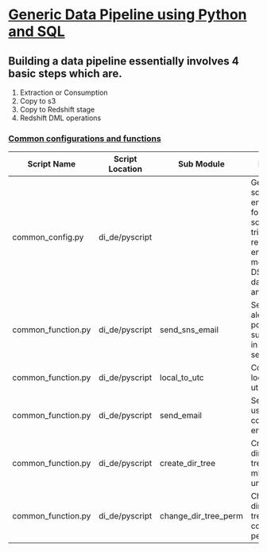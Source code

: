 # [Generic Data Pipeline using Python and SQL](https://confluence.fngn.com/display/DA/Generic+Data+Pipeline+using+Python+and+SQL#?lucidIFH-viewer-2f899c6a=1)
## Building a data pipeline essentially involves 4 basic steps which are.
1. Extraction or Consumption
2. Copy to s3
3. Copy to Redshift stage
4. Redshift DML operations



### [Common configurations and functions](https://confluence.fngn.com/display/DA/Common+configurations+and+functions)
| Script Name | Script Location | Sub Module | Purpose |
| ------------|-----------------|------------|---------|
| common_config.py|di_de/pyscript||Generic script to set environment for data, script, sql, trigger, aws region, encryption method, DSN for databases and others|
| common_function.py | di_de/pyscript | send_sns_email | Send email alerts to end points subscribed in AWS SNS service |
| common_function.py | di_de/pyscript | local_to_utc | Convert local time to utc time |
| common_function.py | di_de/pyscript | send_email | Send email using the corporate email server |
| common_function.py | di_de/pyscript | create_dir_tree | Create a directory tree just mkdir -p in unix |
| common_function.py | di_de/pyscript | change_dir_tree_perm | Change the directory tree and its content permission |
